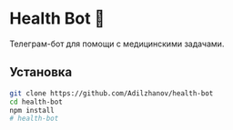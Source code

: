 # Health Bot 🤖

Телеграм-бот для помощи с медицинскими задачами.

## Установка

```bash
git clone https://github.com/Adilzhanov/health-bot
cd health-bot
npm install
#   h e a l t h - b o t  
 